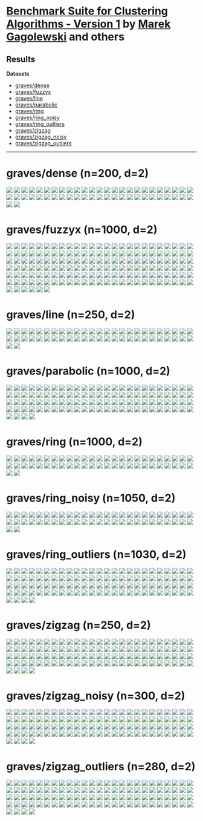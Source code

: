 # [Benchmark Suite for Clustering Algorithms - Version 1](https://github.com/gagolews/clustering_benchmarks_v1/) by [Marek Gagolewski](https://www.gagolewski.com) and others

## Results


**Datasets**

* [graves/dense](#graves_dense)
* [graves/fuzzyx](#graves_fuzzyx)
* [graves/line](#graves_line)
* [graves/parabolic](#graves_parabolic)
* [graves/ring](#graves_ring)
* [graves/ring_noisy](#graves_ring_noisy)
* [graves/ring_outliers](#graves_ring_outliers)
* [graves/zigzag](#graves_zigzag)
* [graves/zigzag_noisy](#graves_zigzag_noisy)
* [graves/zigzag_outliers](#graves_zigzag_outliers)

--------------------------------------------------------------------------------

# graves/dense (n=200, d=2) <a name="graves_dense"></a>

![](graves/dense.result2.BallHall.png)
![](graves/dense.result2.CalinskiHarabasz.png)
![](graves/dense.result2.DaviesBouldin.png)
![](graves/dense.result2.DuNN_5_Max_Const.png)
![](graves/dense.result2.DuNN_5_Max_Max.png)
![](graves/dense.result2.DuNN_5_Max_Mean.png)
![](graves/dense.result2.DuNN_5_Max_Min.png)
![](graves/dense.result2.DuNN_5_Mean_Const.png)
![](graves/dense.result2.DuNN_5_Mean_Max.png)
![](graves/dense.result2.DuNN_5_Mean_Mean.png)
![](graves/dense.result2.DuNN_5_Mean_Min.png)
![](graves/dense.result2.DuNN_5_Min_Const.png)
![](graves/dense.result2.DuNN_5_Min_Max.png)
![](graves/dense.result2.DuNN_5_Min_Mean.png)
![](graves/dense.result2.DuNN_5_Min_Min.png)
![](graves/dense.result2.DuNN_25_Max_Const.png)
![](graves/dense.result2.DuNN_25_Max_Max.png)
![](graves/dense.result2.DuNN_25_Max_Mean.png)
![](graves/dense.result2.DuNN_25_Max_Min.png)
![](graves/dense.result2.DuNN_25_Mean_Const.png)
![](graves/dense.result2.DuNN_25_Mean_Max.png)
![](graves/dense.result2.DuNN_25_Mean_Mean.png)
![](graves/dense.result2.DuNN_25_Mean_Min.png)
![](graves/dense.result2.DuNN_25_Min_Const.png)
![](graves/dense.result2.DuNN_25_Min_Max.png)
![](graves/dense.result2.DuNN_25_Min_Mean.png)
![](graves/dense.result2.DuNN_25_Min_Min.png)
![](graves/dense.result2.DuNN_25_SMax:5_Const.png)
![](graves/dense.result2.DuNN_25_SMax:5_Min.png)
![](graves/dense.result2.DuNN_25_SMax:5_SMin:5.png)
![](graves/dense.result2.DuNN_25_SMin:5_Const.png)
![](graves/dense.result2.DuNN_25_SMin:5_Max.png)
![](graves/dense.result2.DuNN_25_SMin:5_SMax:5.png)
![](graves/dense.result2.GDunn_d1_D1.png)
![](graves/dense.result2.GDunn_d1_D2.png)
![](graves/dense.result2.GDunn_d1_D3.png)
![](graves/dense.result2.GDunn_d2_D1.png)
![](graves/dense.result2.GDunn_d2_D2.png)
![](graves/dense.result2.GDunn_d2_D3.png)
![](graves/dense.result2.GDunn_d3_D1.png)
![](graves/dense.result2.GDunn_d3_D2.png)
![](graves/dense.result2.GDunn_d3_D3.png)
![](graves/dense.result2.GDunn_d4_D1.png)
![](graves/dense.result2.GDunn_d4_D2.png)
![](graves/dense.result2.GDunn_d4_D3.png)
![](graves/dense.result2.GDunn_d5_D1.png)
![](graves/dense.result2.GDunn_d5_D2.png)
![](graves/dense.result2.GDunn_d5_D3.png)
![](graves/dense.result2.Silhouette.png)
![](graves/dense.result2.SilhouetteW.png)
![](graves/dense.result2.WCNN_5.png)
![](graves/dense.result2.WCNN_25.png)



# graves/fuzzyx (n=1000, d=2) <a name="graves_fuzzyx"></a>

![](graves/fuzzyx.result2.BallHall.png)
![](graves/fuzzyx.result2.CalinskiHarabasz.png)
![](graves/fuzzyx.result2.DaviesBouldin.png)
![](graves/fuzzyx.result2.DuNN_5_Max_Const.png)
![](graves/fuzzyx.result2.DuNN_5_Max_Max.png)
![](graves/fuzzyx.result2.DuNN_5_Max_Mean.png)
![](graves/fuzzyx.result2.DuNN_5_Max_Min.png)
![](graves/fuzzyx.result2.DuNN_5_Mean_Const.png)
![](graves/fuzzyx.result2.DuNN_5_Mean_Max.png)
![](graves/fuzzyx.result2.DuNN_5_Mean_Mean.png)
![](graves/fuzzyx.result2.DuNN_5_Mean_Min.png)
![](graves/fuzzyx.result2.DuNN_5_Min_Const.png)
![](graves/fuzzyx.result2.DuNN_5_Min_Max.png)
![](graves/fuzzyx.result2.DuNN_5_Min_Mean.png)
![](graves/fuzzyx.result2.DuNN_5_Min_Min.png)
![](graves/fuzzyx.result2.DuNN_25_Max_Const.png)
![](graves/fuzzyx.result2.DuNN_25_Max_Max.png)
![](graves/fuzzyx.result2.DuNN_25_Max_Mean.png)
![](graves/fuzzyx.result2.DuNN_25_Max_Min.png)
![](graves/fuzzyx.result2.DuNN_25_Mean_Const.png)
![](graves/fuzzyx.result2.DuNN_25_Mean_Max.png)
![](graves/fuzzyx.result2.DuNN_25_Mean_Mean.png)
![](graves/fuzzyx.result2.DuNN_25_Mean_Min.png)
![](graves/fuzzyx.result2.DuNN_25_Min_Const.png)
![](graves/fuzzyx.result2.DuNN_25_Min_Max.png)
![](graves/fuzzyx.result2.DuNN_25_Min_Mean.png)
![](graves/fuzzyx.result2.DuNN_25_Min_Min.png)
![](graves/fuzzyx.result2.DuNN_25_SMax:5_Const.png)
![](graves/fuzzyx.result2.DuNN_25_SMax:5_Min.png)
![](graves/fuzzyx.result2.DuNN_25_SMax:5_SMin:5.png)
![](graves/fuzzyx.result2.DuNN_25_SMin:5_Const.png)
![](graves/fuzzyx.result2.DuNN_25_SMin:5_Max.png)
![](graves/fuzzyx.result2.DuNN_25_SMin:5_SMax:5.png)
![](graves/fuzzyx.result2.GDunn_d1_D1.png)
![](graves/fuzzyx.result2.GDunn_d1_D2.png)
![](graves/fuzzyx.result2.GDunn_d1_D3.png)
![](graves/fuzzyx.result2.GDunn_d2_D1.png)
![](graves/fuzzyx.result2.GDunn_d2_D2.png)
![](graves/fuzzyx.result2.GDunn_d2_D3.png)
![](graves/fuzzyx.result2.GDunn_d3_D1.png)
![](graves/fuzzyx.result2.GDunn_d3_D2.png)
![](graves/fuzzyx.result2.GDunn_d3_D3.png)
![](graves/fuzzyx.result2.GDunn_d4_D1.png)
![](graves/fuzzyx.result2.GDunn_d4_D2.png)
![](graves/fuzzyx.result2.GDunn_d4_D3.png)
![](graves/fuzzyx.result2.GDunn_d5_D1.png)
![](graves/fuzzyx.result2.GDunn_d5_D2.png)
![](graves/fuzzyx.result2.GDunn_d5_D3.png)
![](graves/fuzzyx.result2.Silhouette.png)
![](graves/fuzzyx.result2.SilhouetteW.png)
![](graves/fuzzyx.result2.WCNN_5.png)
![](graves/fuzzyx.result2.WCNN_25.png)
![](graves/fuzzyx.result4.BallHall.png)
![](graves/fuzzyx.result4.CalinskiHarabasz.png)
![](graves/fuzzyx.result4.DaviesBouldin.png)
![](graves/fuzzyx.result4.DuNN_5_Max_Const.png)
![](graves/fuzzyx.result4.DuNN_5_Max_Max.png)
![](graves/fuzzyx.result4.DuNN_5_Max_Mean.png)
![](graves/fuzzyx.result4.DuNN_5_Max_Min.png)
![](graves/fuzzyx.result4.DuNN_5_Mean_Const.png)
![](graves/fuzzyx.result4.DuNN_5_Mean_Max.png)
![](graves/fuzzyx.result4.DuNN_5_Mean_Mean.png)
![](graves/fuzzyx.result4.DuNN_5_Mean_Min.png)
![](graves/fuzzyx.result4.DuNN_5_Min_Const.png)
![](graves/fuzzyx.result4.DuNN_5_Min_Max.png)
![](graves/fuzzyx.result4.DuNN_5_Min_Mean.png)
![](graves/fuzzyx.result4.DuNN_5_Min_Min.png)
![](graves/fuzzyx.result4.DuNN_25_Max_Const.png)
![](graves/fuzzyx.result4.DuNN_25_Max_Max.png)
![](graves/fuzzyx.result4.DuNN_25_Max_Mean.png)
![](graves/fuzzyx.result4.DuNN_25_Max_Min.png)
![](graves/fuzzyx.result4.DuNN_25_Mean_Const.png)
![](graves/fuzzyx.result4.DuNN_25_Mean_Max.png)
![](graves/fuzzyx.result4.DuNN_25_Mean_Mean.png)
![](graves/fuzzyx.result4.DuNN_25_Mean_Min.png)
![](graves/fuzzyx.result4.DuNN_25_Min_Const.png)
![](graves/fuzzyx.result4.DuNN_25_Min_Max.png)
![](graves/fuzzyx.result4.DuNN_25_Min_Mean.png)
![](graves/fuzzyx.result4.DuNN_25_Min_Min.png)
![](graves/fuzzyx.result4.DuNN_25_SMax:5_Const.png)
![](graves/fuzzyx.result4.DuNN_25_SMax:5_Min.png)
![](graves/fuzzyx.result4.DuNN_25_SMax:5_SMin:5.png)
![](graves/fuzzyx.result4.DuNN_25_SMin:5_Const.png)
![](graves/fuzzyx.result4.DuNN_25_SMin:5_Max.png)
![](graves/fuzzyx.result4.DuNN_25_SMin:5_SMax:5.png)
![](graves/fuzzyx.result4.GDunn_d1_D1.png)
![](graves/fuzzyx.result4.GDunn_d1_D2.png)
![](graves/fuzzyx.result4.GDunn_d1_D3.png)
![](graves/fuzzyx.result4.GDunn_d2_D1.png)
![](graves/fuzzyx.result4.GDunn_d2_D2.png)
![](graves/fuzzyx.result4.GDunn_d2_D3.png)
![](graves/fuzzyx.result4.GDunn_d3_D1.png)
![](graves/fuzzyx.result4.GDunn_d3_D2.png)
![](graves/fuzzyx.result4.GDunn_d3_D3.png)
![](graves/fuzzyx.result4.GDunn_d4_D1.png)
![](graves/fuzzyx.result4.GDunn_d4_D2.png)
![](graves/fuzzyx.result4.GDunn_d4_D3.png)
![](graves/fuzzyx.result4.GDunn_d5_D1.png)
![](graves/fuzzyx.result4.GDunn_d5_D2.png)
![](graves/fuzzyx.result4.GDunn_d5_D3.png)
![](graves/fuzzyx.result4.Silhouette.png)
![](graves/fuzzyx.result4.SilhouetteW.png)
![](graves/fuzzyx.result4.WCNN_5.png)
![](graves/fuzzyx.result4.WCNN_25.png)
![](graves/fuzzyx.result5.BallHall.png)
![](graves/fuzzyx.result5.CalinskiHarabasz.png)
![](graves/fuzzyx.result5.DaviesBouldin.png)
![](graves/fuzzyx.result5.DuNN_5_Max_Const.png)
![](graves/fuzzyx.result5.DuNN_5_Max_Max.png)
![](graves/fuzzyx.result5.DuNN_5_Max_Mean.png)
![](graves/fuzzyx.result5.DuNN_5_Max_Min.png)
![](graves/fuzzyx.result5.DuNN_5_Mean_Const.png)
![](graves/fuzzyx.result5.DuNN_5_Mean_Max.png)
![](graves/fuzzyx.result5.DuNN_5_Mean_Mean.png)
![](graves/fuzzyx.result5.DuNN_5_Mean_Min.png)
![](graves/fuzzyx.result5.DuNN_5_Min_Const.png)
![](graves/fuzzyx.result5.DuNN_5_Min_Max.png)
![](graves/fuzzyx.result5.DuNN_5_Min_Mean.png)
![](graves/fuzzyx.result5.DuNN_5_Min_Min.png)
![](graves/fuzzyx.result5.DuNN_25_Max_Const.png)
![](graves/fuzzyx.result5.DuNN_25_Max_Max.png)
![](graves/fuzzyx.result5.DuNN_25_Max_Mean.png)
![](graves/fuzzyx.result5.DuNN_25_Max_Min.png)
![](graves/fuzzyx.result5.DuNN_25_Mean_Const.png)
![](graves/fuzzyx.result5.DuNN_25_Mean_Max.png)
![](graves/fuzzyx.result5.DuNN_25_Mean_Mean.png)
![](graves/fuzzyx.result5.DuNN_25_Mean_Min.png)
![](graves/fuzzyx.result5.DuNN_25_Min_Const.png)
![](graves/fuzzyx.result5.DuNN_25_Min_Max.png)
![](graves/fuzzyx.result5.DuNN_25_Min_Mean.png)
![](graves/fuzzyx.result5.DuNN_25_Min_Min.png)
![](graves/fuzzyx.result5.DuNN_25_SMax:5_Const.png)
![](graves/fuzzyx.result5.DuNN_25_SMax:5_Min.png)
![](graves/fuzzyx.result5.DuNN_25_SMax:5_SMin:5.png)
![](graves/fuzzyx.result5.DuNN_25_SMin:5_Const.png)
![](graves/fuzzyx.result5.DuNN_25_SMin:5_Max.png)
![](graves/fuzzyx.result5.DuNN_25_SMin:5_SMax:5.png)
![](graves/fuzzyx.result5.GDunn_d1_D1.png)
![](graves/fuzzyx.result5.GDunn_d1_D2.png)
![](graves/fuzzyx.result5.GDunn_d1_D3.png)
![](graves/fuzzyx.result5.GDunn_d2_D1.png)
![](graves/fuzzyx.result5.GDunn_d2_D2.png)
![](graves/fuzzyx.result5.GDunn_d2_D3.png)
![](graves/fuzzyx.result5.GDunn_d3_D1.png)
![](graves/fuzzyx.result5.GDunn_d3_D2.png)
![](graves/fuzzyx.result5.GDunn_d3_D3.png)
![](graves/fuzzyx.result5.GDunn_d4_D1.png)
![](graves/fuzzyx.result5.GDunn_d4_D2.png)
![](graves/fuzzyx.result5.GDunn_d4_D3.png)
![](graves/fuzzyx.result5.GDunn_d5_D1.png)
![](graves/fuzzyx.result5.GDunn_d5_D2.png)
![](graves/fuzzyx.result5.GDunn_d5_D3.png)
![](graves/fuzzyx.result5.Silhouette.png)
![](graves/fuzzyx.result5.SilhouetteW.png)
![](graves/fuzzyx.result5.WCNN_5.png)
![](graves/fuzzyx.result5.WCNN_25.png)



# graves/line (n=250, d=2) <a name="graves_line"></a>

![](graves/line.result2.BallHall.png)
![](graves/line.result2.CalinskiHarabasz.png)
![](graves/line.result2.DaviesBouldin.png)
![](graves/line.result2.DuNN_5_Max_Const.png)
![](graves/line.result2.DuNN_5_Max_Max.png)
![](graves/line.result2.DuNN_5_Max_Mean.png)
![](graves/line.result2.DuNN_5_Max_Min.png)
![](graves/line.result2.DuNN_5_Mean_Const.png)
![](graves/line.result2.DuNN_5_Mean_Max.png)
![](graves/line.result2.DuNN_5_Mean_Mean.png)
![](graves/line.result2.DuNN_5_Mean_Min.png)
![](graves/line.result2.DuNN_5_Min_Const.png)
![](graves/line.result2.DuNN_5_Min_Max.png)
![](graves/line.result2.DuNN_5_Min_Mean.png)
![](graves/line.result2.DuNN_5_Min_Min.png)
![](graves/line.result2.DuNN_25_Max_Const.png)
![](graves/line.result2.DuNN_25_Max_Max.png)
![](graves/line.result2.DuNN_25_Max_Mean.png)
![](graves/line.result2.DuNN_25_Max_Min.png)
![](graves/line.result2.DuNN_25_Mean_Const.png)
![](graves/line.result2.DuNN_25_Mean_Max.png)
![](graves/line.result2.DuNN_25_Mean_Mean.png)
![](graves/line.result2.DuNN_25_Mean_Min.png)
![](graves/line.result2.DuNN_25_Min_Const.png)
![](graves/line.result2.DuNN_25_Min_Max.png)
![](graves/line.result2.DuNN_25_Min_Mean.png)
![](graves/line.result2.DuNN_25_Min_Min.png)
![](graves/line.result2.DuNN_25_SMax:5_Const.png)
![](graves/line.result2.DuNN_25_SMax:5_Min.png)
![](graves/line.result2.DuNN_25_SMax:5_SMin:5.png)
![](graves/line.result2.DuNN_25_SMin:5_Const.png)
![](graves/line.result2.DuNN_25_SMin:5_Max.png)
![](graves/line.result2.DuNN_25_SMin:5_SMax:5.png)
![](graves/line.result2.GDunn_d1_D1.png)
![](graves/line.result2.GDunn_d1_D2.png)
![](graves/line.result2.GDunn_d1_D3.png)
![](graves/line.result2.GDunn_d2_D1.png)
![](graves/line.result2.GDunn_d2_D2.png)
![](graves/line.result2.GDunn_d2_D3.png)
![](graves/line.result2.GDunn_d3_D1.png)
![](graves/line.result2.GDunn_d3_D2.png)
![](graves/line.result2.GDunn_d3_D3.png)
![](graves/line.result2.GDunn_d4_D1.png)
![](graves/line.result2.GDunn_d4_D2.png)
![](graves/line.result2.GDunn_d4_D3.png)
![](graves/line.result2.GDunn_d5_D1.png)
![](graves/line.result2.GDunn_d5_D2.png)
![](graves/line.result2.GDunn_d5_D3.png)
![](graves/line.result2.Silhouette.png)
![](graves/line.result2.SilhouetteW.png)
![](graves/line.result2.WCNN_5.png)
![](graves/line.result2.WCNN_25.png)



# graves/parabolic (n=1000, d=2) <a name="graves_parabolic"></a>

![](graves/parabolic.result2.BallHall.png)
![](graves/parabolic.result2.CalinskiHarabasz.png)
![](graves/parabolic.result2.DaviesBouldin.png)
![](graves/parabolic.result2.DuNN_5_Max_Const.png)
![](graves/parabolic.result2.DuNN_5_Max_Max.png)
![](graves/parabolic.result2.DuNN_5_Max_Mean.png)
![](graves/parabolic.result2.DuNN_5_Max_Min.png)
![](graves/parabolic.result2.DuNN_5_Mean_Const.png)
![](graves/parabolic.result2.DuNN_5_Mean_Max.png)
![](graves/parabolic.result2.DuNN_5_Mean_Mean.png)
![](graves/parabolic.result2.DuNN_5_Mean_Min.png)
![](graves/parabolic.result2.DuNN_5_Min_Const.png)
![](graves/parabolic.result2.DuNN_5_Min_Max.png)
![](graves/parabolic.result2.DuNN_5_Min_Mean.png)
![](graves/parabolic.result2.DuNN_5_Min_Min.png)
![](graves/parabolic.result2.DuNN_25_Max_Const.png)
![](graves/parabolic.result2.DuNN_25_Max_Max.png)
![](graves/parabolic.result2.DuNN_25_Max_Mean.png)
![](graves/parabolic.result2.DuNN_25_Max_Min.png)
![](graves/parabolic.result2.DuNN_25_Mean_Const.png)
![](graves/parabolic.result2.DuNN_25_Mean_Max.png)
![](graves/parabolic.result2.DuNN_25_Mean_Mean.png)
![](graves/parabolic.result2.DuNN_25_Mean_Min.png)
![](graves/parabolic.result2.DuNN_25_Min_Const.png)
![](graves/parabolic.result2.DuNN_25_Min_Max.png)
![](graves/parabolic.result2.DuNN_25_Min_Mean.png)
![](graves/parabolic.result2.DuNN_25_Min_Min.png)
![](graves/parabolic.result2.DuNN_25_SMax:5_Const.png)
![](graves/parabolic.result2.DuNN_25_SMax:5_Min.png)
![](graves/parabolic.result2.DuNN_25_SMax:5_SMin:5.png)
![](graves/parabolic.result2.DuNN_25_SMin:5_Const.png)
![](graves/parabolic.result2.DuNN_25_SMin:5_Max.png)
![](graves/parabolic.result2.DuNN_25_SMin:5_SMax:5.png)
![](graves/parabolic.result2.GDunn_d1_D1.png)
![](graves/parabolic.result2.GDunn_d1_D2.png)
![](graves/parabolic.result2.GDunn_d1_D3.png)
![](graves/parabolic.result2.GDunn_d2_D1.png)
![](graves/parabolic.result2.GDunn_d2_D2.png)
![](graves/parabolic.result2.GDunn_d2_D3.png)
![](graves/parabolic.result2.GDunn_d3_D1.png)
![](graves/parabolic.result2.GDunn_d3_D2.png)
![](graves/parabolic.result2.GDunn_d3_D3.png)
![](graves/parabolic.result2.GDunn_d4_D1.png)
![](graves/parabolic.result2.GDunn_d4_D2.png)
![](graves/parabolic.result2.GDunn_d4_D3.png)
![](graves/parabolic.result2.GDunn_d5_D1.png)
![](graves/parabolic.result2.GDunn_d5_D2.png)
![](graves/parabolic.result2.GDunn_d5_D3.png)
![](graves/parabolic.result2.Silhouette.png)
![](graves/parabolic.result2.SilhouetteW.png)
![](graves/parabolic.result2.WCNN_5.png)
![](graves/parabolic.result2.WCNN_25.png)
![](graves/parabolic.result4.BallHall.png)
![](graves/parabolic.result4.CalinskiHarabasz.png)
![](graves/parabolic.result4.DaviesBouldin.png)
![](graves/parabolic.result4.DuNN_5_Max_Const.png)
![](graves/parabolic.result4.DuNN_5_Max_Max.png)
![](graves/parabolic.result4.DuNN_5_Max_Mean.png)
![](graves/parabolic.result4.DuNN_5_Max_Min.png)
![](graves/parabolic.result4.DuNN_5_Mean_Const.png)
![](graves/parabolic.result4.DuNN_5_Mean_Max.png)
![](graves/parabolic.result4.DuNN_5_Mean_Mean.png)
![](graves/parabolic.result4.DuNN_5_Mean_Min.png)
![](graves/parabolic.result4.DuNN_5_Min_Const.png)
![](graves/parabolic.result4.DuNN_5_Min_Max.png)
![](graves/parabolic.result4.DuNN_5_Min_Mean.png)
![](graves/parabolic.result4.DuNN_5_Min_Min.png)
![](graves/parabolic.result4.DuNN_25_Max_Const.png)
![](graves/parabolic.result4.DuNN_25_Max_Max.png)
![](graves/parabolic.result4.DuNN_25_Max_Mean.png)
![](graves/parabolic.result4.DuNN_25_Max_Min.png)
![](graves/parabolic.result4.DuNN_25_Mean_Const.png)
![](graves/parabolic.result4.DuNN_25_Mean_Max.png)
![](graves/parabolic.result4.DuNN_25_Mean_Mean.png)
![](graves/parabolic.result4.DuNN_25_Mean_Min.png)
![](graves/parabolic.result4.DuNN_25_Min_Const.png)
![](graves/parabolic.result4.DuNN_25_Min_Max.png)
![](graves/parabolic.result4.DuNN_25_Min_Mean.png)
![](graves/parabolic.result4.DuNN_25_Min_Min.png)
![](graves/parabolic.result4.DuNN_25_SMax:5_Const.png)
![](graves/parabolic.result4.DuNN_25_SMax:5_Min.png)
![](graves/parabolic.result4.DuNN_25_SMax:5_SMin:5.png)
![](graves/parabolic.result4.DuNN_25_SMin:5_Const.png)
![](graves/parabolic.result4.DuNN_25_SMin:5_Max.png)
![](graves/parabolic.result4.DuNN_25_SMin:5_SMax:5.png)
![](graves/parabolic.result4.GDunn_d1_D1.png)
![](graves/parabolic.result4.GDunn_d1_D2.png)
![](graves/parabolic.result4.GDunn_d1_D3.png)
![](graves/parabolic.result4.GDunn_d2_D1.png)
![](graves/parabolic.result4.GDunn_d2_D2.png)
![](graves/parabolic.result4.GDunn_d2_D3.png)
![](graves/parabolic.result4.GDunn_d3_D1.png)
![](graves/parabolic.result4.GDunn_d3_D2.png)
![](graves/parabolic.result4.GDunn_d3_D3.png)
![](graves/parabolic.result4.GDunn_d4_D1.png)
![](graves/parabolic.result4.GDunn_d4_D2.png)
![](graves/parabolic.result4.GDunn_d4_D3.png)
![](graves/parabolic.result4.GDunn_d5_D1.png)
![](graves/parabolic.result4.GDunn_d5_D2.png)
![](graves/parabolic.result4.GDunn_d5_D3.png)
![](graves/parabolic.result4.Silhouette.png)
![](graves/parabolic.result4.SilhouetteW.png)
![](graves/parabolic.result4.WCNN_5.png)
![](graves/parabolic.result4.WCNN_25.png)



# graves/ring (n=1000, d=2) <a name="graves_ring"></a>

![](graves/ring.result2.BallHall.png)
![](graves/ring.result2.CalinskiHarabasz.png)
![](graves/ring.result2.DaviesBouldin.png)
![](graves/ring.result2.DuNN_5_Max_Const.png)
![](graves/ring.result2.DuNN_5_Max_Max.png)
![](graves/ring.result2.DuNN_5_Max_Mean.png)
![](graves/ring.result2.DuNN_5_Max_Min.png)
![](graves/ring.result2.DuNN_5_Mean_Const.png)
![](graves/ring.result2.DuNN_5_Mean_Max.png)
![](graves/ring.result2.DuNN_5_Mean_Mean.png)
![](graves/ring.result2.DuNN_5_Mean_Min.png)
![](graves/ring.result2.DuNN_5_Min_Const.png)
![](graves/ring.result2.DuNN_5_Min_Max.png)
![](graves/ring.result2.DuNN_5_Min_Mean.png)
![](graves/ring.result2.DuNN_5_Min_Min.png)
![](graves/ring.result2.DuNN_25_Max_Const.png)
![](graves/ring.result2.DuNN_25_Max_Max.png)
![](graves/ring.result2.DuNN_25_Max_Mean.png)
![](graves/ring.result2.DuNN_25_Max_Min.png)
![](graves/ring.result2.DuNN_25_Mean_Const.png)
![](graves/ring.result2.DuNN_25_Mean_Max.png)
![](graves/ring.result2.DuNN_25_Mean_Mean.png)
![](graves/ring.result2.DuNN_25_Mean_Min.png)
![](graves/ring.result2.DuNN_25_Min_Const.png)
![](graves/ring.result2.DuNN_25_Min_Max.png)
![](graves/ring.result2.DuNN_25_Min_Mean.png)
![](graves/ring.result2.DuNN_25_Min_Min.png)
![](graves/ring.result2.DuNN_25_SMax:5_Const.png)
![](graves/ring.result2.DuNN_25_SMax:5_Min.png)
![](graves/ring.result2.DuNN_25_SMax:5_SMin:5.png)
![](graves/ring.result2.DuNN_25_SMin:5_Const.png)
![](graves/ring.result2.DuNN_25_SMin:5_Max.png)
![](graves/ring.result2.DuNN_25_SMin:5_SMax:5.png)
![](graves/ring.result2.GDunn_d1_D1.png)
![](graves/ring.result2.GDunn_d1_D2.png)
![](graves/ring.result2.GDunn_d1_D3.png)
![](graves/ring.result2.GDunn_d2_D1.png)
![](graves/ring.result2.GDunn_d2_D2.png)
![](graves/ring.result2.GDunn_d2_D3.png)
![](graves/ring.result2.GDunn_d3_D1.png)
![](graves/ring.result2.GDunn_d3_D2.png)
![](graves/ring.result2.GDunn_d3_D3.png)
![](graves/ring.result2.GDunn_d4_D1.png)
![](graves/ring.result2.GDunn_d4_D2.png)
![](graves/ring.result2.GDunn_d4_D3.png)
![](graves/ring.result2.GDunn_d5_D1.png)
![](graves/ring.result2.GDunn_d5_D2.png)
![](graves/ring.result2.GDunn_d5_D3.png)
![](graves/ring.result2.Silhouette.png)
![](graves/ring.result2.SilhouetteW.png)
![](graves/ring.result2.WCNN_5.png)
![](graves/ring.result2.WCNN_25.png)



# graves/ring_noisy (n=1050, d=2) <a name="graves_ring_noisy"></a>

![](graves/ring_noisy.result2.BallHall.png)
![](graves/ring_noisy.result2.CalinskiHarabasz.png)
![](graves/ring_noisy.result2.DaviesBouldin.png)
![](graves/ring_noisy.result2.DuNN_5_Max_Const.png)
![](graves/ring_noisy.result2.DuNN_5_Max_Max.png)
![](graves/ring_noisy.result2.DuNN_5_Max_Mean.png)
![](graves/ring_noisy.result2.DuNN_5_Max_Min.png)
![](graves/ring_noisy.result2.DuNN_5_Mean_Const.png)
![](graves/ring_noisy.result2.DuNN_5_Mean_Max.png)
![](graves/ring_noisy.result2.DuNN_5_Mean_Mean.png)
![](graves/ring_noisy.result2.DuNN_5_Mean_Min.png)
![](graves/ring_noisy.result2.DuNN_5_Min_Const.png)
![](graves/ring_noisy.result2.DuNN_5_Min_Max.png)
![](graves/ring_noisy.result2.DuNN_5_Min_Mean.png)
![](graves/ring_noisy.result2.DuNN_5_Min_Min.png)
![](graves/ring_noisy.result2.DuNN_25_Max_Const.png)
![](graves/ring_noisy.result2.DuNN_25_Max_Max.png)
![](graves/ring_noisy.result2.DuNN_25_Max_Mean.png)
![](graves/ring_noisy.result2.DuNN_25_Max_Min.png)
![](graves/ring_noisy.result2.DuNN_25_Mean_Const.png)
![](graves/ring_noisy.result2.DuNN_25_Mean_Max.png)
![](graves/ring_noisy.result2.DuNN_25_Mean_Mean.png)
![](graves/ring_noisy.result2.DuNN_25_Mean_Min.png)
![](graves/ring_noisy.result2.DuNN_25_Min_Const.png)
![](graves/ring_noisy.result2.DuNN_25_Min_Max.png)
![](graves/ring_noisy.result2.DuNN_25_Min_Mean.png)
![](graves/ring_noisy.result2.DuNN_25_Min_Min.png)
![](graves/ring_noisy.result2.DuNN_25_SMax:5_Const.png)
![](graves/ring_noisy.result2.DuNN_25_SMax:5_Min.png)
![](graves/ring_noisy.result2.DuNN_25_SMax:5_SMin:5.png)
![](graves/ring_noisy.result2.DuNN_25_SMin:5_Const.png)
![](graves/ring_noisy.result2.DuNN_25_SMin:5_Max.png)
![](graves/ring_noisy.result2.DuNN_25_SMin:5_SMax:5.png)
![](graves/ring_noisy.result2.GDunn_d1_D1.png)
![](graves/ring_noisy.result2.GDunn_d1_D2.png)
![](graves/ring_noisy.result2.GDunn_d1_D3.png)
![](graves/ring_noisy.result2.GDunn_d2_D1.png)
![](graves/ring_noisy.result2.GDunn_d2_D2.png)
![](graves/ring_noisy.result2.GDunn_d2_D3.png)
![](graves/ring_noisy.result2.GDunn_d3_D1.png)
![](graves/ring_noisy.result2.GDunn_d3_D2.png)
![](graves/ring_noisy.result2.GDunn_d3_D3.png)
![](graves/ring_noisy.result2.GDunn_d4_D1.png)
![](graves/ring_noisy.result2.GDunn_d4_D2.png)
![](graves/ring_noisy.result2.GDunn_d4_D3.png)
![](graves/ring_noisy.result2.GDunn_d5_D1.png)
![](graves/ring_noisy.result2.GDunn_d5_D2.png)
![](graves/ring_noisy.result2.GDunn_d5_D3.png)
![](graves/ring_noisy.result2.Silhouette.png)
![](graves/ring_noisy.result2.SilhouetteW.png)
![](graves/ring_noisy.result2.WCNN_5.png)
![](graves/ring_noisy.result2.WCNN_25.png)



# graves/ring_outliers (n=1030, d=2) <a name="graves_ring_outliers"></a>

![](graves/ring_outliers.result2.BallHall.png)
![](graves/ring_outliers.result2.CalinskiHarabasz.png)
![](graves/ring_outliers.result2.DaviesBouldin.png)
![](graves/ring_outliers.result2.DuNN_5_Max_Const.png)
![](graves/ring_outliers.result2.DuNN_5_Max_Max.png)
![](graves/ring_outliers.result2.DuNN_5_Max_Mean.png)
![](graves/ring_outliers.result2.DuNN_5_Max_Min.png)
![](graves/ring_outliers.result2.DuNN_5_Mean_Const.png)
![](graves/ring_outliers.result2.DuNN_5_Mean_Max.png)
![](graves/ring_outliers.result2.DuNN_5_Mean_Mean.png)
![](graves/ring_outliers.result2.DuNN_5_Mean_Min.png)
![](graves/ring_outliers.result2.DuNN_5_Min_Const.png)
![](graves/ring_outliers.result2.DuNN_5_Min_Max.png)
![](graves/ring_outliers.result2.DuNN_5_Min_Mean.png)
![](graves/ring_outliers.result2.DuNN_5_Min_Min.png)
![](graves/ring_outliers.result2.DuNN_25_Max_Const.png)
![](graves/ring_outliers.result2.DuNN_25_Max_Max.png)
![](graves/ring_outliers.result2.DuNN_25_Max_Mean.png)
![](graves/ring_outliers.result2.DuNN_25_Max_Min.png)
![](graves/ring_outliers.result2.DuNN_25_Mean_Const.png)
![](graves/ring_outliers.result2.DuNN_25_Mean_Max.png)
![](graves/ring_outliers.result2.DuNN_25_Mean_Mean.png)
![](graves/ring_outliers.result2.DuNN_25_Mean_Min.png)
![](graves/ring_outliers.result2.DuNN_25_Min_Const.png)
![](graves/ring_outliers.result2.DuNN_25_Min_Max.png)
![](graves/ring_outliers.result2.DuNN_25_Min_Mean.png)
![](graves/ring_outliers.result2.DuNN_25_Min_Min.png)
![](graves/ring_outliers.result2.DuNN_25_SMax:5_Const.png)
![](graves/ring_outliers.result2.DuNN_25_SMax:5_Min.png)
![](graves/ring_outliers.result2.DuNN_25_SMax:5_SMin:5.png)
![](graves/ring_outliers.result2.DuNN_25_SMin:5_Const.png)
![](graves/ring_outliers.result2.DuNN_25_SMin:5_Max.png)
![](graves/ring_outliers.result2.DuNN_25_SMin:5_SMax:5.png)
![](graves/ring_outliers.result2.GDunn_d1_D1.png)
![](graves/ring_outliers.result2.GDunn_d1_D2.png)
![](graves/ring_outliers.result2.GDunn_d1_D3.png)
![](graves/ring_outliers.result2.GDunn_d2_D1.png)
![](graves/ring_outliers.result2.GDunn_d2_D2.png)
![](graves/ring_outliers.result2.GDunn_d2_D3.png)
![](graves/ring_outliers.result2.GDunn_d3_D1.png)
![](graves/ring_outliers.result2.GDunn_d3_D2.png)
![](graves/ring_outliers.result2.GDunn_d3_D3.png)
![](graves/ring_outliers.result2.GDunn_d4_D1.png)
![](graves/ring_outliers.result2.GDunn_d4_D2.png)
![](graves/ring_outliers.result2.GDunn_d4_D3.png)
![](graves/ring_outliers.result2.GDunn_d5_D1.png)
![](graves/ring_outliers.result2.GDunn_d5_D2.png)
![](graves/ring_outliers.result2.GDunn_d5_D3.png)
![](graves/ring_outliers.result2.Silhouette.png)
![](graves/ring_outliers.result2.SilhouetteW.png)
![](graves/ring_outliers.result2.WCNN_5.png)
![](graves/ring_outliers.result2.WCNN_25.png)
![](graves/ring_outliers.result5.BallHall.png)
![](graves/ring_outliers.result5.CalinskiHarabasz.png)
![](graves/ring_outliers.result5.DaviesBouldin.png)
![](graves/ring_outliers.result5.DuNN_5_Max_Const.png)
![](graves/ring_outliers.result5.DuNN_5_Max_Max.png)
![](graves/ring_outliers.result5.DuNN_5_Max_Mean.png)
![](graves/ring_outliers.result5.DuNN_5_Max_Min.png)
![](graves/ring_outliers.result5.DuNN_5_Mean_Const.png)
![](graves/ring_outliers.result5.DuNN_5_Mean_Max.png)
![](graves/ring_outliers.result5.DuNN_5_Mean_Mean.png)
![](graves/ring_outliers.result5.DuNN_5_Mean_Min.png)
![](graves/ring_outliers.result5.DuNN_5_Min_Const.png)
![](graves/ring_outliers.result5.DuNN_5_Min_Max.png)
![](graves/ring_outliers.result5.DuNN_5_Min_Mean.png)
![](graves/ring_outliers.result5.DuNN_5_Min_Min.png)
![](graves/ring_outliers.result5.DuNN_25_Max_Const.png)
![](graves/ring_outliers.result5.DuNN_25_Max_Max.png)
![](graves/ring_outliers.result5.DuNN_25_Max_Mean.png)
![](graves/ring_outliers.result5.DuNN_25_Max_Min.png)
![](graves/ring_outliers.result5.DuNN_25_Mean_Const.png)
![](graves/ring_outliers.result5.DuNN_25_Mean_Max.png)
![](graves/ring_outliers.result5.DuNN_25_Mean_Mean.png)
![](graves/ring_outliers.result5.DuNN_25_Mean_Min.png)
![](graves/ring_outliers.result5.DuNN_25_Min_Const.png)
![](graves/ring_outliers.result5.DuNN_25_Min_Max.png)
![](graves/ring_outliers.result5.DuNN_25_Min_Mean.png)
![](graves/ring_outliers.result5.DuNN_25_Min_Min.png)
![](graves/ring_outliers.result5.DuNN_25_SMax:5_Const.png)
![](graves/ring_outliers.result5.DuNN_25_SMax:5_Min.png)
![](graves/ring_outliers.result5.DuNN_25_SMax:5_SMin:5.png)
![](graves/ring_outliers.result5.DuNN_25_SMin:5_Const.png)
![](graves/ring_outliers.result5.DuNN_25_SMin:5_Max.png)
![](graves/ring_outliers.result5.DuNN_25_SMin:5_SMax:5.png)
![](graves/ring_outliers.result5.GDunn_d1_D1.png)
![](graves/ring_outliers.result5.GDunn_d1_D2.png)
![](graves/ring_outliers.result5.GDunn_d1_D3.png)
![](graves/ring_outliers.result5.GDunn_d2_D1.png)
![](graves/ring_outliers.result5.GDunn_d2_D2.png)
![](graves/ring_outliers.result5.GDunn_d2_D3.png)
![](graves/ring_outliers.result5.GDunn_d3_D1.png)
![](graves/ring_outliers.result5.GDunn_d3_D2.png)
![](graves/ring_outliers.result5.GDunn_d3_D3.png)
![](graves/ring_outliers.result5.GDunn_d4_D1.png)
![](graves/ring_outliers.result5.GDunn_d4_D2.png)
![](graves/ring_outliers.result5.GDunn_d4_D3.png)
![](graves/ring_outliers.result5.GDunn_d5_D1.png)
![](graves/ring_outliers.result5.GDunn_d5_D2.png)
![](graves/ring_outliers.result5.GDunn_d5_D3.png)
![](graves/ring_outliers.result5.Silhouette.png)
![](graves/ring_outliers.result5.SilhouetteW.png)
![](graves/ring_outliers.result5.WCNN_5.png)
![](graves/ring_outliers.result5.WCNN_25.png)



# graves/zigzag (n=250, d=2) <a name="graves_zigzag"></a>

![](graves/zigzag.result3.BallHall.png)
![](graves/zigzag.result3.CalinskiHarabasz.png)
![](graves/zigzag.result3.DaviesBouldin.png)
![](graves/zigzag.result3.DuNN_5_Max_Const.png)
![](graves/zigzag.result3.DuNN_5_Max_Max.png)
![](graves/zigzag.result3.DuNN_5_Max_Mean.png)
![](graves/zigzag.result3.DuNN_5_Max_Min.png)
![](graves/zigzag.result3.DuNN_5_Mean_Const.png)
![](graves/zigzag.result3.DuNN_5_Mean_Max.png)
![](graves/zigzag.result3.DuNN_5_Mean_Mean.png)
![](graves/zigzag.result3.DuNN_5_Mean_Min.png)
![](graves/zigzag.result3.DuNN_5_Min_Const.png)
![](graves/zigzag.result3.DuNN_5_Min_Max.png)
![](graves/zigzag.result3.DuNN_5_Min_Mean.png)
![](graves/zigzag.result3.DuNN_5_Min_Min.png)
![](graves/zigzag.result3.DuNN_25_Max_Const.png)
![](graves/zigzag.result3.DuNN_25_Max_Max.png)
![](graves/zigzag.result3.DuNN_25_Max_Mean.png)
![](graves/zigzag.result3.DuNN_25_Max_Min.png)
![](graves/zigzag.result3.DuNN_25_Mean_Const.png)
![](graves/zigzag.result3.DuNN_25_Mean_Max.png)
![](graves/zigzag.result3.DuNN_25_Mean_Mean.png)
![](graves/zigzag.result3.DuNN_25_Mean_Min.png)
![](graves/zigzag.result3.DuNN_25_Min_Const.png)
![](graves/zigzag.result3.DuNN_25_Min_Max.png)
![](graves/zigzag.result3.DuNN_25_Min_Mean.png)
![](graves/zigzag.result3.DuNN_25_Min_Min.png)
![](graves/zigzag.result3.DuNN_25_SMax:5_Const.png)
![](graves/zigzag.result3.DuNN_25_SMax:5_Min.png)
![](graves/zigzag.result3.DuNN_25_SMax:5_SMin:5.png)
![](graves/zigzag.result3.DuNN_25_SMin:5_Const.png)
![](graves/zigzag.result3.DuNN_25_SMin:5_Max.png)
![](graves/zigzag.result3.DuNN_25_SMin:5_SMax:5.png)
![](graves/zigzag.result3.GDunn_d1_D1.png)
![](graves/zigzag.result3.GDunn_d1_D2.png)
![](graves/zigzag.result3.GDunn_d1_D3.png)
![](graves/zigzag.result3.GDunn_d2_D1.png)
![](graves/zigzag.result3.GDunn_d2_D2.png)
![](graves/zigzag.result3.GDunn_d2_D3.png)
![](graves/zigzag.result3.GDunn_d3_D1.png)
![](graves/zigzag.result3.GDunn_d3_D2.png)
![](graves/zigzag.result3.GDunn_d3_D3.png)
![](graves/zigzag.result3.GDunn_d4_D1.png)
![](graves/zigzag.result3.GDunn_d4_D2.png)
![](graves/zigzag.result3.GDunn_d4_D3.png)
![](graves/zigzag.result3.GDunn_d5_D1.png)
![](graves/zigzag.result3.GDunn_d5_D2.png)
![](graves/zigzag.result3.GDunn_d5_D3.png)
![](graves/zigzag.result3.Silhouette.png)
![](graves/zigzag.result3.SilhouetteW.png)
![](graves/zigzag.result3.WCNN_5.png)
![](graves/zigzag.result3.WCNN_25.png)
![](graves/zigzag.result5.BallHall.png)
![](graves/zigzag.result5.CalinskiHarabasz.png)
![](graves/zigzag.result5.DaviesBouldin.png)
![](graves/zigzag.result5.DuNN_5_Max_Const.png)
![](graves/zigzag.result5.DuNN_5_Max_Max.png)
![](graves/zigzag.result5.DuNN_5_Max_Mean.png)
![](graves/zigzag.result5.DuNN_5_Max_Min.png)
![](graves/zigzag.result5.DuNN_5_Mean_Const.png)
![](graves/zigzag.result5.DuNN_5_Mean_Max.png)
![](graves/zigzag.result5.DuNN_5_Mean_Mean.png)
![](graves/zigzag.result5.DuNN_5_Mean_Min.png)
![](graves/zigzag.result5.DuNN_5_Min_Const.png)
![](graves/zigzag.result5.DuNN_5_Min_Max.png)
![](graves/zigzag.result5.DuNN_5_Min_Mean.png)
![](graves/zigzag.result5.DuNN_5_Min_Min.png)
![](graves/zigzag.result5.DuNN_25_Max_Const.png)
![](graves/zigzag.result5.DuNN_25_Max_Max.png)
![](graves/zigzag.result5.DuNN_25_Max_Mean.png)
![](graves/zigzag.result5.DuNN_25_Max_Min.png)
![](graves/zigzag.result5.DuNN_25_Mean_Const.png)
![](graves/zigzag.result5.DuNN_25_Mean_Max.png)
![](graves/zigzag.result5.DuNN_25_Mean_Mean.png)
![](graves/zigzag.result5.DuNN_25_Mean_Min.png)
![](graves/zigzag.result5.DuNN_25_Min_Const.png)
![](graves/zigzag.result5.DuNN_25_Min_Max.png)
![](graves/zigzag.result5.DuNN_25_Min_Mean.png)
![](graves/zigzag.result5.DuNN_25_Min_Min.png)
![](graves/zigzag.result5.DuNN_25_SMax:5_Const.png)
![](graves/zigzag.result5.DuNN_25_SMax:5_Min.png)
![](graves/zigzag.result5.DuNN_25_SMax:5_SMin:5.png)
![](graves/zigzag.result5.DuNN_25_SMin:5_Const.png)
![](graves/zigzag.result5.DuNN_25_SMin:5_Max.png)
![](graves/zigzag.result5.DuNN_25_SMin:5_SMax:5.png)
![](graves/zigzag.result5.GDunn_d1_D1.png)
![](graves/zigzag.result5.GDunn_d1_D2.png)
![](graves/zigzag.result5.GDunn_d1_D3.png)
![](graves/zigzag.result5.GDunn_d2_D1.png)
![](graves/zigzag.result5.GDunn_d2_D2.png)
![](graves/zigzag.result5.GDunn_d2_D3.png)
![](graves/zigzag.result5.GDunn_d3_D1.png)
![](graves/zigzag.result5.GDunn_d3_D2.png)
![](graves/zigzag.result5.GDunn_d3_D3.png)
![](graves/zigzag.result5.GDunn_d4_D1.png)
![](graves/zigzag.result5.GDunn_d4_D2.png)
![](graves/zigzag.result5.GDunn_d4_D3.png)
![](graves/zigzag.result5.GDunn_d5_D1.png)
![](graves/zigzag.result5.GDunn_d5_D2.png)
![](graves/zigzag.result5.GDunn_d5_D3.png)
![](graves/zigzag.result5.Silhouette.png)
![](graves/zigzag.result5.SilhouetteW.png)
![](graves/zigzag.result5.WCNN_5.png)
![](graves/zigzag.result5.WCNN_25.png)



# graves/zigzag_noisy (n=300, d=2) <a name="graves_zigzag_noisy"></a>

![](graves/zigzag_noisy.result3.BallHall.png)
![](graves/zigzag_noisy.result3.CalinskiHarabasz.png)
![](graves/zigzag_noisy.result3.DaviesBouldin.png)
![](graves/zigzag_noisy.result3.DuNN_5_Max_Const.png)
![](graves/zigzag_noisy.result3.DuNN_5_Max_Max.png)
![](graves/zigzag_noisy.result3.DuNN_5_Max_Mean.png)
![](graves/zigzag_noisy.result3.DuNN_5_Max_Min.png)
![](graves/zigzag_noisy.result3.DuNN_5_Mean_Const.png)
![](graves/zigzag_noisy.result3.DuNN_5_Mean_Max.png)
![](graves/zigzag_noisy.result3.DuNN_5_Mean_Mean.png)
![](graves/zigzag_noisy.result3.DuNN_5_Mean_Min.png)
![](graves/zigzag_noisy.result3.DuNN_5_Min_Const.png)
![](graves/zigzag_noisy.result3.DuNN_5_Min_Max.png)
![](graves/zigzag_noisy.result3.DuNN_5_Min_Mean.png)
![](graves/zigzag_noisy.result3.DuNN_5_Min_Min.png)
![](graves/zigzag_noisy.result3.DuNN_25_Max_Const.png)
![](graves/zigzag_noisy.result3.DuNN_25_Max_Max.png)
![](graves/zigzag_noisy.result3.DuNN_25_Max_Mean.png)
![](graves/zigzag_noisy.result3.DuNN_25_Max_Min.png)
![](graves/zigzag_noisy.result3.DuNN_25_Mean_Const.png)
![](graves/zigzag_noisy.result3.DuNN_25_Mean_Max.png)
![](graves/zigzag_noisy.result3.DuNN_25_Mean_Mean.png)
![](graves/zigzag_noisy.result3.DuNN_25_Mean_Min.png)
![](graves/zigzag_noisy.result3.DuNN_25_Min_Const.png)
![](graves/zigzag_noisy.result3.DuNN_25_Min_Max.png)
![](graves/zigzag_noisy.result3.DuNN_25_Min_Mean.png)
![](graves/zigzag_noisy.result3.DuNN_25_Min_Min.png)
![](graves/zigzag_noisy.result3.DuNN_25_SMax:5_Const.png)
![](graves/zigzag_noisy.result3.DuNN_25_SMax:5_Min.png)
![](graves/zigzag_noisy.result3.DuNN_25_SMax:5_SMin:5.png)
![](graves/zigzag_noisy.result3.DuNN_25_SMin:5_Const.png)
![](graves/zigzag_noisy.result3.DuNN_25_SMin:5_Max.png)
![](graves/zigzag_noisy.result3.DuNN_25_SMin:5_SMax:5.png)
![](graves/zigzag_noisy.result3.GDunn_d1_D1.png)
![](graves/zigzag_noisy.result3.GDunn_d1_D2.png)
![](graves/zigzag_noisy.result3.GDunn_d1_D3.png)
![](graves/zigzag_noisy.result3.GDunn_d2_D1.png)
![](graves/zigzag_noisy.result3.GDunn_d2_D2.png)
![](graves/zigzag_noisy.result3.GDunn_d2_D3.png)
![](graves/zigzag_noisy.result3.GDunn_d3_D1.png)
![](graves/zigzag_noisy.result3.GDunn_d3_D2.png)
![](graves/zigzag_noisy.result3.GDunn_d3_D3.png)
![](graves/zigzag_noisy.result3.GDunn_d4_D1.png)
![](graves/zigzag_noisy.result3.GDunn_d4_D2.png)
![](graves/zigzag_noisy.result3.GDunn_d4_D3.png)
![](graves/zigzag_noisy.result3.GDunn_d5_D1.png)
![](graves/zigzag_noisy.result3.GDunn_d5_D2.png)
![](graves/zigzag_noisy.result3.GDunn_d5_D3.png)
![](graves/zigzag_noisy.result3.Silhouette.png)
![](graves/zigzag_noisy.result3.SilhouetteW.png)
![](graves/zigzag_noisy.result3.WCNN_5.png)
![](graves/zigzag_noisy.result3.WCNN_25.png)
![](graves/zigzag_noisy.result5.BallHall.png)
![](graves/zigzag_noisy.result5.CalinskiHarabasz.png)
![](graves/zigzag_noisy.result5.DaviesBouldin.png)
![](graves/zigzag_noisy.result5.DuNN_5_Max_Const.png)
![](graves/zigzag_noisy.result5.DuNN_5_Max_Max.png)
![](graves/zigzag_noisy.result5.DuNN_5_Max_Mean.png)
![](graves/zigzag_noisy.result5.DuNN_5_Max_Min.png)
![](graves/zigzag_noisy.result5.DuNN_5_Mean_Const.png)
![](graves/zigzag_noisy.result5.DuNN_5_Mean_Max.png)
![](graves/zigzag_noisy.result5.DuNN_5_Mean_Mean.png)
![](graves/zigzag_noisy.result5.DuNN_5_Mean_Min.png)
![](graves/zigzag_noisy.result5.DuNN_5_Min_Const.png)
![](graves/zigzag_noisy.result5.DuNN_5_Min_Max.png)
![](graves/zigzag_noisy.result5.DuNN_5_Min_Mean.png)
![](graves/zigzag_noisy.result5.DuNN_5_Min_Min.png)
![](graves/zigzag_noisy.result5.DuNN_25_Max_Const.png)
![](graves/zigzag_noisy.result5.DuNN_25_Max_Max.png)
![](graves/zigzag_noisy.result5.DuNN_25_Max_Mean.png)
![](graves/zigzag_noisy.result5.DuNN_25_Max_Min.png)
![](graves/zigzag_noisy.result5.DuNN_25_Mean_Const.png)
![](graves/zigzag_noisy.result5.DuNN_25_Mean_Max.png)
![](graves/zigzag_noisy.result5.DuNN_25_Mean_Mean.png)
![](graves/zigzag_noisy.result5.DuNN_25_Mean_Min.png)
![](graves/zigzag_noisy.result5.DuNN_25_Min_Const.png)
![](graves/zigzag_noisy.result5.DuNN_25_Min_Max.png)
![](graves/zigzag_noisy.result5.DuNN_25_Min_Mean.png)
![](graves/zigzag_noisy.result5.DuNN_25_Min_Min.png)
![](graves/zigzag_noisy.result5.DuNN_25_SMax:5_Const.png)
![](graves/zigzag_noisy.result5.DuNN_25_SMax:5_Min.png)
![](graves/zigzag_noisy.result5.DuNN_25_SMax:5_SMin:5.png)
![](graves/zigzag_noisy.result5.DuNN_25_SMin:5_Const.png)
![](graves/zigzag_noisy.result5.DuNN_25_SMin:5_Max.png)
![](graves/zigzag_noisy.result5.DuNN_25_SMin:5_SMax:5.png)
![](graves/zigzag_noisy.result5.GDunn_d1_D1.png)
![](graves/zigzag_noisy.result5.GDunn_d1_D2.png)
![](graves/zigzag_noisy.result5.GDunn_d1_D3.png)
![](graves/zigzag_noisy.result5.GDunn_d2_D1.png)
![](graves/zigzag_noisy.result5.GDunn_d2_D2.png)
![](graves/zigzag_noisy.result5.GDunn_d2_D3.png)
![](graves/zigzag_noisy.result5.GDunn_d3_D1.png)
![](graves/zigzag_noisy.result5.GDunn_d3_D2.png)
![](graves/zigzag_noisy.result5.GDunn_d3_D3.png)
![](graves/zigzag_noisy.result5.GDunn_d4_D1.png)
![](graves/zigzag_noisy.result5.GDunn_d4_D2.png)
![](graves/zigzag_noisy.result5.GDunn_d4_D3.png)
![](graves/zigzag_noisy.result5.GDunn_d5_D1.png)
![](graves/zigzag_noisy.result5.GDunn_d5_D2.png)
![](graves/zigzag_noisy.result5.GDunn_d5_D3.png)
![](graves/zigzag_noisy.result5.Silhouette.png)
![](graves/zigzag_noisy.result5.SilhouetteW.png)
![](graves/zigzag_noisy.result5.WCNN_5.png)
![](graves/zigzag_noisy.result5.WCNN_25.png)



# graves/zigzag_outliers (n=280, d=2) <a name="graves_zigzag_outliers"></a>

![](graves/zigzag_outliers.result3.BallHall.png)
![](graves/zigzag_outliers.result3.CalinskiHarabasz.png)
![](graves/zigzag_outliers.result3.DaviesBouldin.png)
![](graves/zigzag_outliers.result3.DuNN_5_Max_Const.png)
![](graves/zigzag_outliers.result3.DuNN_5_Max_Max.png)
![](graves/zigzag_outliers.result3.DuNN_5_Max_Mean.png)
![](graves/zigzag_outliers.result3.DuNN_5_Max_Min.png)
![](graves/zigzag_outliers.result3.DuNN_5_Mean_Const.png)
![](graves/zigzag_outliers.result3.DuNN_5_Mean_Max.png)
![](graves/zigzag_outliers.result3.DuNN_5_Mean_Mean.png)
![](graves/zigzag_outliers.result3.DuNN_5_Mean_Min.png)
![](graves/zigzag_outliers.result3.DuNN_5_Min_Const.png)
![](graves/zigzag_outliers.result3.DuNN_5_Min_Max.png)
![](graves/zigzag_outliers.result3.DuNN_5_Min_Mean.png)
![](graves/zigzag_outliers.result3.DuNN_5_Min_Min.png)
![](graves/zigzag_outliers.result3.DuNN_25_Max_Const.png)
![](graves/zigzag_outliers.result3.DuNN_25_Max_Max.png)
![](graves/zigzag_outliers.result3.DuNN_25_Max_Mean.png)
![](graves/zigzag_outliers.result3.DuNN_25_Max_Min.png)
![](graves/zigzag_outliers.result3.DuNN_25_Mean_Const.png)
![](graves/zigzag_outliers.result3.DuNN_25_Mean_Max.png)
![](graves/zigzag_outliers.result3.DuNN_25_Mean_Mean.png)
![](graves/zigzag_outliers.result3.DuNN_25_Mean_Min.png)
![](graves/zigzag_outliers.result3.DuNN_25_Min_Const.png)
![](graves/zigzag_outliers.result3.DuNN_25_Min_Max.png)
![](graves/zigzag_outliers.result3.DuNN_25_Min_Mean.png)
![](graves/zigzag_outliers.result3.DuNN_25_Min_Min.png)
![](graves/zigzag_outliers.result3.DuNN_25_SMax:5_Const.png)
![](graves/zigzag_outliers.result3.DuNN_25_SMax:5_Min.png)
![](graves/zigzag_outliers.result3.DuNN_25_SMax:5_SMin:5.png)
![](graves/zigzag_outliers.result3.DuNN_25_SMin:5_Const.png)
![](graves/zigzag_outliers.result3.DuNN_25_SMin:5_Max.png)
![](graves/zigzag_outliers.result3.DuNN_25_SMin:5_SMax:5.png)
![](graves/zigzag_outliers.result3.GDunn_d1_D1.png)
![](graves/zigzag_outliers.result3.GDunn_d1_D2.png)
![](graves/zigzag_outliers.result3.GDunn_d1_D3.png)
![](graves/zigzag_outliers.result3.GDunn_d2_D1.png)
![](graves/zigzag_outliers.result3.GDunn_d2_D2.png)
![](graves/zigzag_outliers.result3.GDunn_d2_D3.png)
![](graves/zigzag_outliers.result3.GDunn_d3_D1.png)
![](graves/zigzag_outliers.result3.GDunn_d3_D2.png)
![](graves/zigzag_outliers.result3.GDunn_d3_D3.png)
![](graves/zigzag_outliers.result3.GDunn_d4_D1.png)
![](graves/zigzag_outliers.result3.GDunn_d4_D2.png)
![](graves/zigzag_outliers.result3.GDunn_d4_D3.png)
![](graves/zigzag_outliers.result3.GDunn_d5_D1.png)
![](graves/zigzag_outliers.result3.GDunn_d5_D2.png)
![](graves/zigzag_outliers.result3.GDunn_d5_D3.png)
![](graves/zigzag_outliers.result3.Silhouette.png)
![](graves/zigzag_outliers.result3.SilhouetteW.png)
![](graves/zigzag_outliers.result3.WCNN_5.png)
![](graves/zigzag_outliers.result3.WCNN_25.png)
![](graves/zigzag_outliers.result5.BallHall.png)
![](graves/zigzag_outliers.result5.CalinskiHarabasz.png)
![](graves/zigzag_outliers.result5.DaviesBouldin.png)
![](graves/zigzag_outliers.result5.DuNN_5_Max_Const.png)
![](graves/zigzag_outliers.result5.DuNN_5_Max_Max.png)
![](graves/zigzag_outliers.result5.DuNN_5_Max_Mean.png)
![](graves/zigzag_outliers.result5.DuNN_5_Max_Min.png)
![](graves/zigzag_outliers.result5.DuNN_5_Mean_Const.png)
![](graves/zigzag_outliers.result5.DuNN_5_Mean_Max.png)
![](graves/zigzag_outliers.result5.DuNN_5_Mean_Mean.png)
![](graves/zigzag_outliers.result5.DuNN_5_Mean_Min.png)
![](graves/zigzag_outliers.result5.DuNN_5_Min_Const.png)
![](graves/zigzag_outliers.result5.DuNN_5_Min_Max.png)
![](graves/zigzag_outliers.result5.DuNN_5_Min_Mean.png)
![](graves/zigzag_outliers.result5.DuNN_5_Min_Min.png)
![](graves/zigzag_outliers.result5.DuNN_25_Max_Const.png)
![](graves/zigzag_outliers.result5.DuNN_25_Max_Max.png)
![](graves/zigzag_outliers.result5.DuNN_25_Max_Mean.png)
![](graves/zigzag_outliers.result5.DuNN_25_Max_Min.png)
![](graves/zigzag_outliers.result5.DuNN_25_Mean_Const.png)
![](graves/zigzag_outliers.result5.DuNN_25_Mean_Max.png)
![](graves/zigzag_outliers.result5.DuNN_25_Mean_Mean.png)
![](graves/zigzag_outliers.result5.DuNN_25_Mean_Min.png)
![](graves/zigzag_outliers.result5.DuNN_25_Min_Const.png)
![](graves/zigzag_outliers.result5.DuNN_25_Min_Max.png)
![](graves/zigzag_outliers.result5.DuNN_25_Min_Mean.png)
![](graves/zigzag_outliers.result5.DuNN_25_Min_Min.png)
![](graves/zigzag_outliers.result5.DuNN_25_SMax:5_Const.png)
![](graves/zigzag_outliers.result5.DuNN_25_SMax:5_Min.png)
![](graves/zigzag_outliers.result5.DuNN_25_SMax:5_SMin:5.png)
![](graves/zigzag_outliers.result5.DuNN_25_SMin:5_Const.png)
![](graves/zigzag_outliers.result5.DuNN_25_SMin:5_Max.png)
![](graves/zigzag_outliers.result5.DuNN_25_SMin:5_SMax:5.png)
![](graves/zigzag_outliers.result5.GDunn_d1_D1.png)
![](graves/zigzag_outliers.result5.GDunn_d1_D2.png)
![](graves/zigzag_outliers.result5.GDunn_d1_D3.png)
![](graves/zigzag_outliers.result5.GDunn_d2_D1.png)
![](graves/zigzag_outliers.result5.GDunn_d2_D2.png)
![](graves/zigzag_outliers.result5.GDunn_d2_D3.png)
![](graves/zigzag_outliers.result5.GDunn_d3_D1.png)
![](graves/zigzag_outliers.result5.GDunn_d3_D2.png)
![](graves/zigzag_outliers.result5.GDunn_d3_D3.png)
![](graves/zigzag_outliers.result5.GDunn_d4_D1.png)
![](graves/zigzag_outliers.result5.GDunn_d4_D2.png)
![](graves/zigzag_outliers.result5.GDunn_d4_D3.png)
![](graves/zigzag_outliers.result5.GDunn_d5_D1.png)
![](graves/zigzag_outliers.result5.GDunn_d5_D2.png)
![](graves/zigzag_outliers.result5.GDunn_d5_D3.png)
![](graves/zigzag_outliers.result5.Silhouette.png)
![](graves/zigzag_outliers.result5.SilhouetteW.png)
![](graves/zigzag_outliers.result5.WCNN_5.png)
![](graves/zigzag_outliers.result5.WCNN_25.png)



